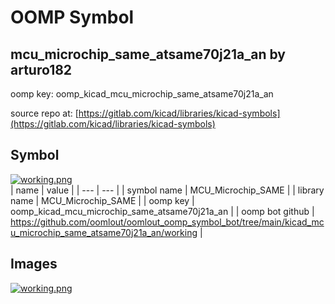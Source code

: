 # OOMP Symbol  
## mcu_microchip_same_atsame70j21a_an  by arturo182  
  
oomp key: oomp_kicad_mcu_microchip_same_atsame70j21a_an  
  
source repo at: [https://gitlab.com/kicad/libraries/kicad-symbols](https://gitlab.com/kicad/libraries/kicad-symbols)  
## Symbol  
  
[![working.png](working_600.png)](working.png)  
| name | value | 
| --- | --- | 
| symbol name | MCU_Microchip_SAME | 
| library name | MCU_Microchip_SAME | 
| oomp key | oomp_kicad_mcu_microchip_same_atsame70j21a_an | 
| oomp bot github | https://github.com/oomlout/oomlout_oomp_symbol_bot/tree/main/kicad_mcu_microchip_same_atsame70j21a_an/working | 
## Images  
  
[![working.png](working_140.png)](working.png)  
